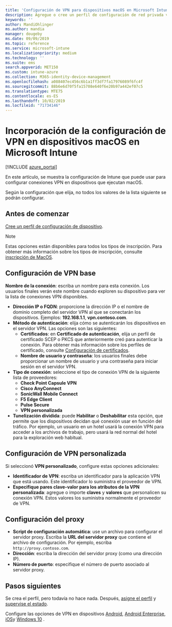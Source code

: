 ```yaml
---
title: 'Configuración de VPN para dispositivos macOS en Microsoft Intune: Azure | Microsoft Docs'
description: Agregue o cree un perfil de configuración de red privada virtual (VPN), incluidos los detalles de conexión, la tunelización dividida, la configuración de VPN personalizada con el identificador, los pares de clave y valor, la configuración de proxy con un script de configuración, la dirección IP o FQDN y el puerto TCP en Microsoft Intune en dispositivos que ejecutan macOS.
keywords: ''
author: MandiOhlinger
ms.author: mandia
manager: dougeby
ms.date: 09/09/2019
ms.topic: reference
ms.service: microsoft-intune
ms.localizationpriority: medium
ms.technology: ''
ms.suite: ems
search.appverid: MET150
ms.custom: intune-azure
ms.collection: M365-identity-device-management
ms.openlocfilehash: a088407ec456c6b1a1ff3df7fa17976089f6fc4f
ms.sourcegitcommit: 88b6e6d70f5fa15708e640f6e20b97a442ef07c5
ms.translationtype: MTE75
ms.contentlocale: es-ES
ms.lasthandoff: 10/02/2019
ms.locfileid: "71734146"
---
```

# <a name="add-vpn-settings-on-macos-devices-in-microsoft-intune"></a>Incorporación de la configuración de VPN en dispositivos macOS en Microsoft Intune

[!INCLUDE [azure_portal](../includes/azure_portal.md)]

En este artículo, se muestra la configuración de Intune que puede usar para configurar conexiones VPN en dispositivos que ejecutan macOS.

Según la configuración que elija, no todos los valores de la lista siguiente se podrán configurar.

## <a name="before-you-begin"></a>Antes de comenzar

[Cree un perfil de configuración de dispositivo](vpn-settings-configure.md).

> [!NOTE]
> Estas opciones están disponibles para todos los tipos de inscripción. Para obtener más información sobre los tipos de inscripción, consulte [inscripción de MacOS](../enrollment/macos-enroll.md).

## <a name="base-vpn-settings"></a>Configuración de VPN base

**Nombre de la conexión**: escriba un nombre para esta conexión. Los usuarios finales verán este nombre cuando exploren su dispositivo para ver la lista de conexiones VPN disponibles.
- **Dirección IP o FQDN**: proporcione la dirección IP o el nombre de dominio completo del servidor VPN al que se conectarán los dispositivos. Ejemplos: **192.168.1.1**, **vpn.contoso.com**.
- **Método de autenticación**: elija cómo se autenticarán los dispositivos en el servidor VPN. Las opciones son las siguientes:
  - **Certificados**: en **Certificado de autenticación**, elija un perfil de certificado SCEP o PKCS que anteriormente creó para autenticar la conexión. Para obtener más información sobre los perfiles de certificado, consulte [Configuración de certificados](../protect/certificates-configure.md).
  - **Nombre de usuario y contraseña**: los usuarios finales debe proporcionar un nombre de usuario y una contraseña para iniciar sesión en el servidor VPN.
- **Tipo de conexión**: seleccione el tipo de conexión VPN de la siguiente lista de proveedores:
  - **Check Point Capsule VPN**
  - **Cisco AnyConnect**
  - **SonicWall Mobile Connect**
  - **F5 Edge Client**
  - **Pulse Secure**
  - **VPN personalizada**
- **Tunelización dividida**: puede **Habilitar** o **Deshabilitar** esta opción, que permite que los dispositivos decidan qué conexión usar en función del tráfico. Por ejemplo, un usuario en un hotel usará la conexión VPN para acceder a los archivos de trabajo, pero usará la red normal del hotel para la exploración web habitual.

<!--- **Per-app VPN** - Select this option if you want to associate this VPN connection with an iOS or macOS app so that the connection will be opened when the app is run. You can associate the VPN profile with an app when you assign the software. For more information, see [How to assign and monitor apps](../apps/apps-deploy.md). --->

## <a name="custom-vpn-settings"></a>Configuración de VPN personalizada

Si seleccionó **VPN personalizado**, configure estas opciones adicionales:

- **Identificador de VPN**: escriba un identificador para la aplicación VPN que está usando. Este identificador lo suministra el proveedor de VPN.
- **Especifique pares clave-valor para los atributos de la VPN personalizada**: agregue o importe **claves** y **valores** que personalicen su conexión VPN. Estos valores los suministra normalmente el proveedor de VPN.

## <a name="proxy-settings"></a>Configuración del proxy

- **Script de configuración automática**: use un archivo para configurar el servidor proxy. Escriba la **URL del servidor proxy** que contiene el archivo de configuración. Por ejemplo, escriba `http://proxy.contoso.com`.
- **Dirección**: escriba la dirección del servidor proxy (como una dirección IP).
- **Número de puerto**: especifique el número de puerto asociado al servidor proxy.

## <a name="next-steps"></a>Pasos siguientes

Se crea el perfil, pero todavía no hace nada. Después, [asigne el perfil](device-profile-assign.md) y [supervise el estado](device-profile-monitor.md).

Configure las opciones de VPN en dispositivos [Android](vpn-settings-android.md), [Android Enterprise](vpn-settings-android-enterprise.md), [iOS](vpn-settings-ios.md)y [Windows 10](vpn-settings-windows-10.md) .
